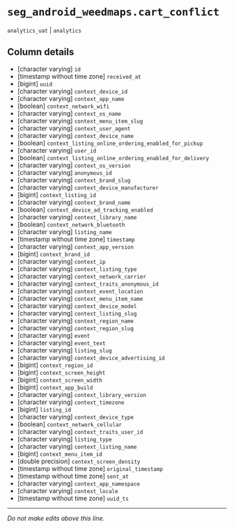 # `seg_android_weedmaps.cart_conflict`
`analytics_uat` | `analytics`

## Column details
* [character varying] `id`
* [timestamp without time zone] `received_at`
* [bigint]    `uuid`
* [character varying] `context_device_id`
* [character varying] `context_app_name`
* [boolean]   `context_network_wifi`
* [character varying] `context_os_name`
* [character varying] `context_menu_item_slug`
* [character varying] `context_user_agent`
* [character varying] `context_device_name`
* [boolean]   `context_listing_online_ordering_enabled_for_pickup`
* [character varying] `user_id`
* [boolean]   `context_listing_online_ordering_enabled_for_delivery`
* [character varying] `context_os_version`
* [character varying] `anonymous_id`
* [character varying] `context_brand_slug`
* [character varying] `context_device_manufacturer`
* [bigint]    `context_listing_id`
* [character varying] `context_brand_name`
* [boolean]   `context_device_ad_tracking_enabled`
* [character varying] `context_library_name`
* [boolean]   `context_network_bluetooth`
* [character varying] `listing_name`
* [timestamp without time zone] `timestamp`
* [character varying] `context_app_version`
* [bigint]    `context_brand_id`
* [character varying] `context_ip`
* [character varying] `context_listing_type`
* [character varying] `context_network_carrier`
* [character varying] `context_traits_anonymous_id`
* [character varying] `context_event_location`
* [character varying] `context_menu_item_name`
* [character varying] `context_device_model`
* [character varying] `context_listing_slug`
* [character varying] `context_region_name`
* [character varying] `context_region_slug`
* [character varying] `event`
* [character varying] `event_text`
* [character varying] `listing_slug`
* [character varying] `context_device_advertising_id`
* [bigint]    `context_region_id`
* [bigint]    `context_screen_height`
* [bigint]    `context_screen_width`
* [bigint]    `context_app_build`
* [character varying] `context_library_version`
* [character varying] `context_timezone`
* [bigint]    `listing_id`
* [character varying] `context_device_type`
* [boolean]   `context_network_cellular`
* [character varying] `context_traits_user_id`
* [character varying] `listing_type`
* [character varying] `context_listing_name`
* [bigint]    `context_menu_item_id`
* [double precision] `context_screen_density`
* [timestamp without time zone] `original_timestamp`
* [timestamp without time zone] `sent_at`
* [character varying] `context_app_namespace`
* [character varying] `context_locale`
* [timestamp without time zone] `uuid_ts`

-------------------------------------------------------------------------------
*Do not make edits above this line.*
